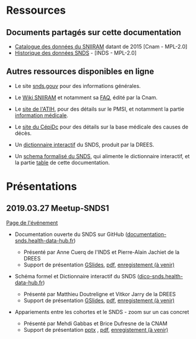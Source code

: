 # Ressources
<!-- SPDX-License-Identifier: MPL-2.0 -->

## Documents partagés sur cette documentation

- [Catalogue des données du SNIIRAM](/assets/src/2015_Cnam_Catalogue-donnees-SNIIRAM_MPL-2.0.xlsm) datant de 2015 [Cnam - MPL-2.0] 
- [Historique des données SNDS](/assets/src/2019_INDS_Historique-des-données-SNDS.pptx) - [INDS - MPL-2.0]


## Autres ressources disponibles en ligne
- Le site [snds.gouv](https://www.snds.gouv.fr/SNDS/Accueil) 
pour des informations générales.

- Le [Wiki SNIIRAM](http://open-data-assurance-maladie.ameli.fr/wiki-sniiram/index.php/Accueil_-_Dictionnaire_de_donn%C3%A9es_SNIIRAM) 
et notamment sa [FAQ](http://open-data-assurance-maladie.ameli.fr/wiki-sniiram/index.php/Questions-R%C3%A9ponses),
édité par la Cnam.

- Le [site de l'ATIH](https://www.atih.sante.fr), 
pour des détails sur le PMSI, 
et notamment la partie [information médicale](https://www.atih.sante.fr/domaines-d-activites/information-medicale).

- Le [site du CépiDc](https://cepidc.inserm.fr/causes-medicales-de-deces/la-base-des-causes-medicales-de-deces)
pour des détails sur la base médicale des causes de décès.

- Un [dictionnaire interactif](http://dico-snds.health-data-hub.fr/) du SNDS, produit par la DREES.

- Un [schema formalisé du SNDS](https://gitlab.com/SNDS/schema-snds), 
qui alimente le dictionnaire interactif, et la partie [table](/tables) de cette documentation.


# Présentations 

## 2019.03.27 Meetup-SNDS1

[Page de l'événement](https://www.meetup.com/fr-FR/Health-Data-Hub/events/259764548/)

- Documentation ouverte du SNDS sur GitHub ([documentation-snds.health-data-hub.fr](https://documentation-snds.health-data-hub.fr/))
    - Présenté par Anne Cuerq de l'INDS et Pierre-Alain Jachiet de la DREES
    - Support de présentation
    [GSlides](https://docs.google.com/presentation/d/1WvC4879Exta3Iv5vT9p-aHdzEjl4vy4ElymcNYWDXCQ/edit#slide=id.g54f4ce99ab_0_5),
    [pdf](/assets/src/presentations/meetup-snds1/2019.03.27_INDS_DREES_Documentation_SNDS_MPL-2.0.pdf),
    [enregistement (à venir)]()
    
- Schéma formel et Dictionnaire interactif du SNDS ([dico-snds.health-data-hub.fr](http://dico-snds.health-data-hub.fr/))
    - Présenté par Matthieu Doutreligne et Vitkor Jarry de la DREES
    - Support de présentation
    [GSlides](https://docs.google.com/presentation/d/1XMGUJKcxy1zqfII-EtQDbmR2tljj6A8NIyEiEKJmz-Q/edit#slide=id.g54533cc6ad_0_0), 
    [pdf](/assets/src/presentations/meetup-snds1/2019.03.27_DREES_schema_dico_snds_MPL-2.0.pdf),
    [enregistement (à venir)]()

- Appariements entre les cohortes et le SNDS - zoom sur un cas concret
    - Présenté par Mehdi Gabbas et Brice Dufresne de la CNAM
    - Support de présentation
     [pptx](/assets/src/presentations/meetup-snds1/2019.03.27_CNAM_Possibilités_Appariement_SNDS_MPL-2.0.pptx) ,
    [pdf](/assets/src/presentations/meetup-snds1/2019.03.27_CNAM_Possibilités_Appariement_SNDS_MPL-2.0.pdf),
    [enregistement (à venir)]()
